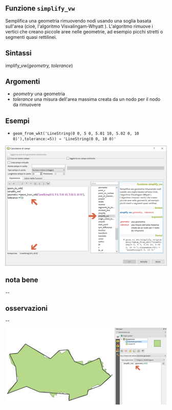 ## Funzione `simplify_vw`

Semplifica una geometria rimuovendo nodi usando una soglia basata sull'area (cioè, l'algoritmo Visvalingam-Whyatt ). L'algoritmo rimuove i vertici che creano piccole aree nelle geometrie, ad esempio picchi stretti o segmenti quasi rettilinei.

## Sintassi

implify_vw(_geometry, tolerance_)

## Argomenti

* _geometry_ una geometria
* _tolerance_ una misura dell'area massima creata da un nodo per il nodo da rimuovere


## Esempi

* `geom_from_wkt('LineString(0 0, 5 0, 5.01 10, 5.02 0, 10 0)'),tolerance:=5)) → 'LineString(0 0, 10 0)'`

<img src="/img/geometria/simplify_vw/simplify_vw1.png">

## nota bene

--

## osservazioni

--

<img src="/img/geometria/simplify_vw/simplify_vw2.png">